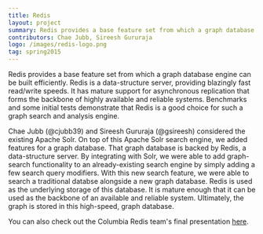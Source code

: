 ```yaml
---
title: Redis
layout: project
summary: Redis provides a base feature set from which a graph database engine can be built efficiently. Redis is a data-structure server, providing blazingly fast read/write speeds. It has mature support for asynchronous replication that forms the backbone of highly available and reliable systems. Benchmarks and some initial tests demonstrate that Redis is a good choice for such a graph search and analysis engine.  
contributors: Chae Jubb, Sireesh Gururaja
logo: /images/redis-logo.png
tag: spring2015
---
```


Redis provides a base feature set from which a graph database engine can be built efficiently. Redis is a data-structure server, providing blazingly fast read/write speeds. It has mature support for asynchronous replication that forms the backbone of highly available and reliable systems. Benchmarks and some initial tests demonstrate that Redis is a good choice for such a graph search and analysis engine.  

Chae Jubb (@cjubb39) and Sireesh Gururaja (@gsireesh) considered the existing Apache Solr.  On top of this Apache Solr search
engine, we added features for a graph database.  That graph database is backed by Redis, a data-structure server.  By integrating with Solr, we were able to add graph-search functionality to an already-existing search engine by simply adding a few search query modifiers.  With this new search feature, we were able to search a traditional databse alongside a new graph database. Redis is used as the underlying storage of this database.  It is mature enough that it can be used as the backbone of an available and reliable system.  Ultimately, the graph is stored in this high-speed, graph database.

You can also check out the Columbia Redis team's final presentation [here](/presentations/spring2015/Redis.pdf).
